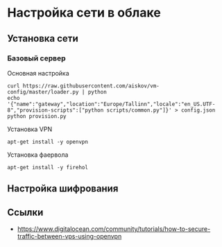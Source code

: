 Настройка сети в облаке
=======================

Установка сети
--------------

### Базовый сервер

Основная настройка
    
    curl https://raw.githubusercontent.com/aiskov/vm-config/master/loader.py | python
    echo '{"name":"gateway","location":"Europe/Tallinn","locale":"en_US.UTF-8","provision-scripts":["python scripts/common.py"]}' > config.json
    python provision.py

Установка VPN

    apt-get install -y openvpn

Установка фаервола 

    apt-get install -y firehol

Настройка шифрования
--------------------

Ссылки
------
* https://www.digitalocean.com/community/tutorials/how-to-secure-traffic-between-vps-using-openvpn
